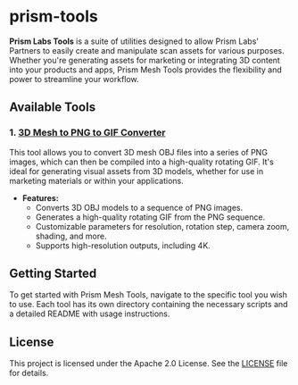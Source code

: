 # prism-tools
**Prism Labs Tools** is a suite of utilities designed to allow Prism Labs' Partners to easily create and manipulate scan assets for various purposes. Whether you're generating assets for marketing or integrating 3D content into your products and apps, Prism Mesh Tools provides the flexibility and power to streamline your workflow.

## Available Tools

### 1. [3D Mesh to PNG to GIF Converter](./mesh-tools/3dmesh-to-png-gif-converter/README.md)

This tool allows you to convert 3D mesh OBJ files into a series of PNG images, which can then be compiled into a high-quality rotating GIF. It's ideal for generating visual assets from 3D models, whether for use in marketing materials or within your applications.

- **Features:**
  - Converts 3D OBJ models to a sequence of PNG images.
  - Generates a high-quality rotating GIF from the PNG sequence.
  - Customizable parameters for resolution, rotation step, camera zoom, shading, and more.
  - Supports high-resolution outputs, including 4K.

## Getting Started

To get started with Prism Mesh Tools, navigate to the specific tool you wish to use. Each tool has its own directory containing the necessary scripts and a detailed README with usage instructions.

## License

This project is licensed under the Apache 2.0 License. See the [LICENSE](./LICENSE) file for details.
